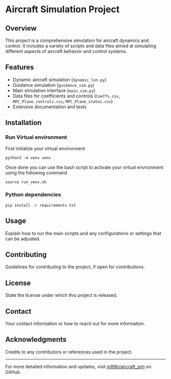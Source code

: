 # Aircraft Simulation Project

## Overview
This project is a comprehensive simulation for aircraft dynamics and control. It includes a variety of scripts and data files aimed at simulating different aspects of aircraft behavior and control systems.

## Features
- Dynamic aircraft simulation (`dynamic_lon.py`)
- Guidance simulation (`guidance_sim.py`)
- Main simulation interface (`main_sim.py`)
- Data files for coefficients and controls (`Coeffs.csv`, `MPC_Plane_controls.csv`, `MPC_Plane_states.csv`)
- Extensive documentation and tests

## Installation
### Run Virtual environment
First initialize your virtual environment 

```
python3 -m venv venv
```
Once done you can use the bash script to activate your virtual environment using the following command

```
source run_venv.sh
```

### Python dependencies
```
pip install -r requirements.txt
```

## Usage
Explain how to run the main scripts and any configurations or settings that can be adjusted.

## Contributing
Guidelines for contributing to the project, if open for contributions.

## License
State the license under which this project is released.

## Contact
Your contact information or how to reach out for more information.

## Acknowledgments
Credits to any contributors or references used in the project.

---

For more detailed information and updates, visit [jn89b/aircraft_sim](https://github.com/jn89b/aircraft_sim) on GitHub.
